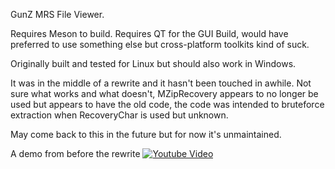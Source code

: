 GunZ MRS File Viewer.

Requires Meson to build.
Requires QT for the GUI Build, would have preferred to use something else but cross-platform toolkits kind of suck.

Originally built and tested for Linux but should also work in Windows.

It was in the middle of a rewrite and it hasn't been touched in awhile.
Not sure what works and what doesn't, MZipRecovery appears to no longer be used but appears to have the old code, the code was intended to bruteforce extraction when RecoveryChar is used but unknown.

May come back to this in the future but for now it's unmaintained.

A demo from before the rewrite
[![Youtube Video]()](https://www.youtube.com/watch?v=Cs0duLUxQew)
